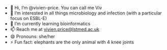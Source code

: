 - 👋 Hi, I’m @vivien-price. You can call me Viv
- 👀 I’m interested in all things microbiology and infection (with a particular focus on ESBL-E)
- 🌱 I’m currently learning bioinformatics
- 📫 Reach me at vivien.price@lstmed.ac.uk
- 😄 Pronouns: she/her
- ⚡ Fun fact: elephants are the only animal with 4 knee joints

<!---
vivien-price/vivien-price is a ✨ special ✨ repository because its `README.md` (this file) appears on your GitHub profile.
You can click the Preview link to take a look at your changes.
--->
